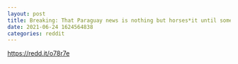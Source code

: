 ```yaml
--- 
layout: post 
title: Breaking: That Paraguay news is nothing but horses*it until something is actually approved! It's 1 guy from a party with 2 (!!!) seats on a parliament of 80. 
date: 2021-06-24 1624564838 
categories: reddit 
--- 
```

https://redd.it/o78r7e